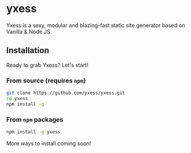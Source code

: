 # yxess

Yxess is a sexy, modular and blazing-fast static site generator based on Vanilla & Node JS.

## Installation
Ready to grab Yxess? Let's start! 

### From source (requires `npm`)
```bash
git clone https://github.com/yxess/yxess.git
cd yxess
npm install -g
```

### From `npm` packages
```bash
npm install -g yxess
```

More ways to install coming soon!
